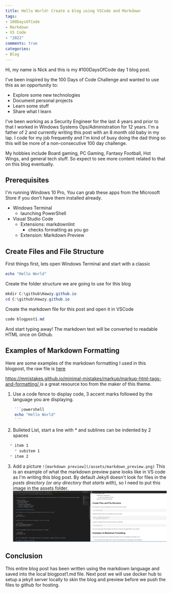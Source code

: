 ```yaml
---
title: Hello World! Create a blog using VSCode and Markdown
tags:
- 100DaysOfCode
- Markdown
- VS Code
- "2022"
comments: true
categories:
- Blog
---
```


  Hi, my name is Nick and this is my #100DaysOfCode day 1 blog post.
  
  I've been inspired by the 100 Days of Code Challenge and wanted to use this as an opportunity to:

* Explore some new technologies
* Document personal projects
* Learn some stuff
* Share what I learn

I've been working as a Security Engineer for the last 4 years and prior to that I worked in Windows Systems Ops/Administration for 12 years.  I'm a father of 2 and currently writing this post with an 8 month old baby in my lap.  I code for my job frequently and I'm kind of busy doing the dad thing so this will be more of a non-consecutive 100 day challenge.

My hobbies include Board gaming, PC Gaming, Fantasy Football, Hot Wings, and general tech stuff.  So expect to see more content related to that on this blog eventually.

## Prerequisites

I'm running Windows 10 Pro, You can grab these apps from the Microsoft Store if you don't have them installed already.

* Windows Terminal
  * launching PowerShell
* Visual Studio Code
  * Extensions: markdownlint
    * checks formatting as you go
  * Extension: Markdown Preview

## Create Files and File Structure

First things first, lets open Windows Terminal and start with a classic

```powershell
echo "Hello World"
```

Create the folder structure we are going to use for this blog

```powershell
mkdir C:\github\Hawzy.github.io
cd C:\github\Hawzy.github.io
```

Create the markdown file for this post and open it in VSCode

```powershell
code blogpost1.md
```

And start typing away!  The markdown text will be converted to readable HTML once on Github.

## Examples of Markdown Formatting

Here are some examples of the markdown formatting I used in this blogpost, the raw file is [here](https://raw.githubusercontent.com/Hawzy/hawzy.github.io/main/_posts/2022-01-01/2022-01-01-hello-world.md)

[https://mmistakes.github.io/minimal-mistakes/markup/markup-html-tags-and-formatting/ ](https://mmistakes.github.io/minimal-mistakes/markup/markup-html-tags-and-formatting/) is a great resource too from the maker of this theme.

1. Use a code fence to display code, 3 accent marks followed by the language you are displaying.

```powershell
    ```powershell
    echo "Hello World"
    ```
```

2. Bulleted List, start a line with * and sublines can be indented by 2 spaces

```markdown
  * item 1
    * subitem 1
  * item 2
```

3. Add a picture `![markdown preview](/assets/markdown_preview.png)` This is an example of what the markdown preview pane looks like in VS code as I'm writing this blog post.  By default Jekyll doesn't look  for files in the _posts directory (or any directory that starts with_), so I need to put this image in the assets folder.
![markdown preview](/assets/markdown_preview.png)

## Conclusion

This entire blog post has been written using the markdown language and saved into the local blogpost1.md file. Next post we will use docker hub to setup a jekyll server locally to skin the blog and preview before we push the files to github for hosting.

